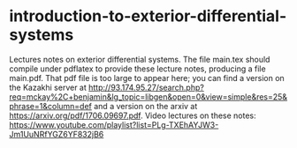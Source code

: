 # introduction-to-exterior-differential-systems
Lectures notes on exterior differential systems.
The file main.tex should compile under pdflatex to provide these lecture notes, producing a file main.pdf.
That pdf file is too large to appear here; you can find a version on the Kazakhi server at http://93.174.95.27/search.php?req=mckay%2C+benjamin&lg_topic=libgen&open=0&view=simple&res=25&phrase=1&column=def and a version on the arxiv at https://arxiv.org/pdf/1706.09697.pdf. Video lectures on these notes: https://www.youtube.com/playlist?list=PLg-TXEhAYJW3-Jm1UuNRfYGZ6YF832jB6
